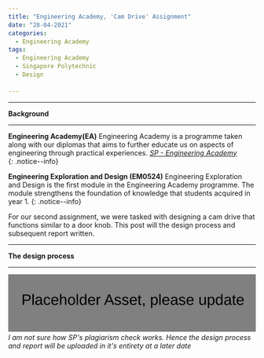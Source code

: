 ```yaml
---
title: "Engineering Academy, 'Cam Drive' Assignment"
date: "28-04-2021"
categories:
  - Engineering Academy
tags:
  - Engineering Academy
  - Singapore Polytechnic
  - Design

---
```



***

<strong>Background</strong>

***

**Engineering Academy(EA)** Engineering Academy is a programme taken along with our diplomas that aims to further educate us on aspects of engineering through practical experiences. 
<cite><a href="https://www.sp.edu.sg/engineering-cluster/engineering-academy">SP - Engineering Academy</a></cite>  
{: .notice--info}

**Engineering Exploration and Design (EM0524)** Engineering Exploration and Design is the first module in the Engineering Academy programme. The module strengthens the foundation of knowledge that students acquired in year 1.
{: .notice--info}

For our second assignment, we were tasked with designing a cam drive that functions similar to a door knob. This post will the design process and subsequent report written.

***

<strong>The design process</strong>

***
![PlaceHolder](/assets/images/common/Placeholder.png)
<br><em>I am not sure how SP's plagiarism check works. Hence the design process and report will be uploaded in it's entirety at a later date</em>